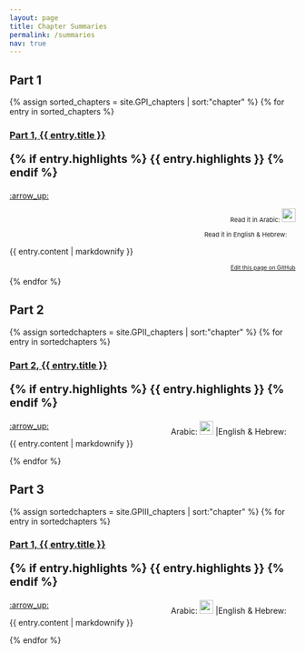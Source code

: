 ```yaml
---
layout: page
title: Chapter Summaries
permalink: /summaries
nav: true
---
```


<h2> Part 1 </h2>

{% assign sorted_chapters = site.GPI_chapters | sort:"chapter" %}
{% for entry in sorted_chapters %}
  <h3>
    <a href="{{site.baseurl}}{{entry.url}}">
      Part 1, {{ entry.title }}
    </a>
  </h3>
  <p style="font-weight: bold; font-size: 20px">
    {% if entry.highlights %}
      {{ entry.highlights }}
  {% endif %}
  </p>
  <p style="text-align:left;"> 
  <a href="{{site.baseurl}}{{page.url}}#top">
      :arrow_up:
  </a>
  <span style="float:right;">
        <p style="text-align:right; font-size:11px">
    Read it in Arabic:
        <a href="https://archive.org/details/DelalatolHaerin_201804/page/n{{ entry.pnum }}"><img src="/Guide-Perplexed/assets/internetarchive_icon.svg" height=24em></a>
  </p>
  <p style="text-align:right; font-size:11px">
    Read it in English & Hebrew:
        <a href="https://www.sefaria.org/Guide_for_the_Perplexed%2C_Part_{{ entry.part }}.{{ entry.chapter }}?lang=en"><img src="/Guide-Perplexed/assets/sefaria_icon.svg" height=12em></a>
  </p>
    </span>
  </p>
  <p>{{ entry.content | markdownify }}</p>
  <p style="font-size: 10px;text-align:right">
      <a href="https://github.com/Emadmasroor/Guide-Perplexed/blob/main/{{ entry.path }}">Edit this page on GitHub</a>
    </p>
{% endfor %}

<h2> Part 2 </h2>

{% assign sortedchapters = site.GPII_chapters | sort:"chapter" %}
{% for entry in sortedchapters %}
  <h3>
    <a href="{{site.baseurl}}{{entry.url}}">
      Part 2, {{ entry.title }}
    </a>
  </h3>
  <p style="font-weight: bold; font-size: 20px">
    {% if entry.highlights %}
      {{ entry.highlights }}
  {% endif %}
  </p>
  <p style="text-align:left;"> 
  <a href="{{site.baseurl}}{{page.url}}#top">
      :arrow_up:
  </a>
  <span style="float:right;">
       Arabic: 
        <a href="https://archive.org/details/DelalatolHaerin_201804/page/n{{ entry.pnum }}"><img src="/Guide-Perplexed/assets/internetarchive_icon.svg" height=24em></a>
        |English & Hebrew: 
        <a href="https://www.sefaria.org/Guide_for_the_Perplexed%2C_Part_{{ entry.part }}.{{ entry.chapter }}?lang=en"><img src="/Guide-Perplexed/assets/sefaria_icon.svg" height=12em></a>
    </span>
  </p>
  <p>{{ entry.content | markdownify }}</p>
{% endfor %}

<h2> Part 3 </h2>

{% assign sortedchapters = site.GPIII_chapters | sort:"chapter" %}
{% for entry in sortedchapters %}
  <h3>
    <a href="{{site.baseurl}}{{entry.url}}">
      Part 1, {{ entry.title }}
    </a>
  </h3>
  <p style="font-weight: bold; font-size: 20px">
    {% if entry.highlights %}
      {{ entry.highlights }}
  {% endif %}
  </p>
  <p style="text-align:left;"> 
  <a href="{{site.baseurl}}{{page.url}}#top">
      :arrow_up:
  </a>
  <span style="float:right;">
        Arabic: 
        <a href="https://archive.org/details/DelalatolHaerin_201804/page/n{{ entry.pnum }}"><img src="/Guide-Perplexed/assets/internetarchive_icon.svg" height=24em></a>
        |English & Hebrew: 
        <a href="https://www.sefaria.org/Guide_for_the_Perplexed%2C_Part_{{ entry.part }}.{{ entry.chapter }}?lang=en"><img src="/Guide-Perplexed/assets/sefaria_icon.svg" height=12em></a>
    </span>
  </p>
  <p>{{ entry.content | markdownify }}</p>
{% endfor %}
